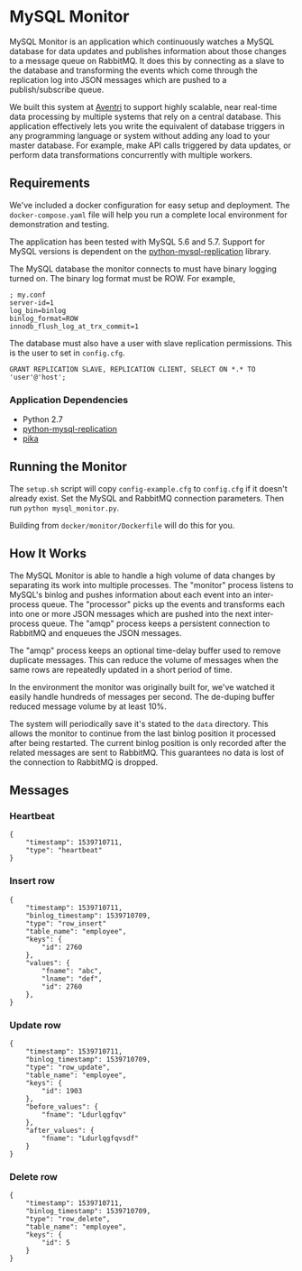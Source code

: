 MySQL Monitor
=============

MySQL Monitor is an application which continuously watches a MySQL database for data updates and publishes information 
about those changes to a message queue on RabbitMQ.  It does this by connecting as a slave to the database and 
transforming the events which come through the replication log into JSON messages which are pushed to a 
publish/subscribe queue.

We built this system at [Aventri](https://www.aventri.com/) to support highly scalable, near real-time data processing by multiple 
systems that rely on a central database. This application effectively lets you write the equivalent of database triggers 
in any programming language or system without adding any load to your master database.  For example, make API calls triggered by data updates, or 
perform data transformations concurrently with multiple workers.

Requirements
------------

We've included a docker configuration for easy setup and deployment.  The `docker-compose.yaml` file will help you
run a complete local environment for demonstration and testing.

The application has been tested with MySQL 5.6 and 5.7. Support for MySQL versions is dependent on the 
[python-mysql-replication](https://github.com/noplay/python-mysql-replication) library.

The MySQL database the monitor connects to must have binary logging turned on.  The binary log
format must be ROW.  For example, 

    ; my.conf
    server-id=1
    log_bin=binlog
    binlog_format=ROW
    innodb_flush_log_at_trx_commit=1

The database must also have a user with slave replication permissions.  This is the user to set in `config.cfg`.

    GRANT REPLICATION SLAVE, REPLICATION CLIENT, SELECT ON *.* TO 'user'@'host';

### Application Dependencies

- Python 2.7
- [python-mysql-replication](https://github.com/noplay/python-mysql-replication)
- [pika](https://github.com/pika/pika)

Running the Monitor
-------------------

The `setup.sh` script will copy `config-example.cfg` to `config.cfg` if it doesn't already exist. Set the MySQL and 
RabbitMQ connection parameters.  Then run `python mysql_monitor.py`.

Building from `docker/monitor/Dockerfile` will do this for you.

How It Works
------------

The MySQL Monitor is able to handle a high volume of data changes by separating its work into multiple processes.
The "monitor" process listens to MySQL's binlog and pushes information about each event into an inter-process queue. 
The "processor" picks up the events and transforms each into one or more JSON messages which are pushed into the next 
inter-process queue. The "amqp" process keeps a persistent connection to RabbitMQ and enqueues the JSON messages.

The "amqp" process keeps an optional time-delay buffer used to remove duplicate messages.  This can reduce the volume 
of messages when the same rows are repeatedly updated in a short period of time.

In the environment the monitor was originally built for, we've watched it easily handle hundreds of messages per second. 
The de-duping buffer reduced message volume by at least 10%.

The system will periodically save it's stated to the `data` directory. This allows the monitor to continue from the 
last binlog position it processed after being restarted.  The current binlog position is only recorded after the related 
messages are sent to RabbitMQ.  This guarantees no data is lost of the connection to RabbitMQ is dropped.

Messages
--------------

### Heartbeat

    {
        "timestamp": 1539710711, 
        "type": "heartbeat"
    }

### Insert row

    {
        "timestamp": 1539710711, 
        "binlog_timestamp": 1539710709, 
        "type": "row_insert"
        "table_name": "employee", 
        "keys": {
            "id": 2760
        }, 
        "values": {
            "fname": "abc", 
            "lname": "def", 
            "id": 2760
        },
    }

### Update row

    {
        "timestamp": 1539710711, 
        "binlog_timestamp": 1539710709, 
        "type": "row_update",
        "table_name": "employee", 
        "keys": {
            "id": 1903
        }, 
        "before_values": {
            "fname": "Ldurlqgfqv"
        },
        "after_values": {
            "fname": "Ldurlqgfqvsdf"
        }
    }

### Delete row

    {
        "timestamp": 1539710711, 
        "binlog_timestamp": 1539710709, 
        "type": "row_delete", 
        "table_name": "employee", 
        "keys": {
            "id": 5
        }
    }
    